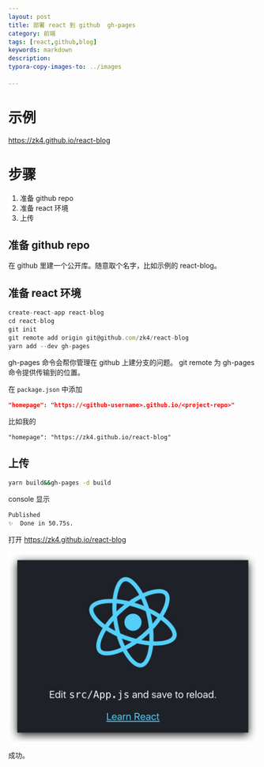 ```yaml
---
layout: post
title: 部署 react 到 github  gh-pages
category: 前端
tags: [react,github,blog]
keywords: markdown
description:
typora-copy-images-to: ../images

---
```


# 示例

<https://zk4.github.io/react-blog>

# 步骤

1. 准备 github repo
2. 准备 react 环境
3. 上传



## 准备 github repo

在 github 里建一个公开库。随意取个名字，比如示例的 react-blog。

## 准备 react 环境

``` js 
create-react-app react-blog
cd react-blog
git init 
git remote add origin git@github.com/zk4/react-blog
yarn add --dev gh-pages 
```

gh-pages 命令会帮你管理在 github 上建分支的问题。
git remote  为 gh-pages 命令提供传输到的位置。


在 `package.json` 中添加

```json
"homepage": "https://<github-username>.github.io/<project-repo>"
```

比如我的

````
"homepage": "https://zk4.github.io/react-blog"
````



## 上传

```bash
yarn build&&gh-pages -d build
```



console 显示

````bash
Published
✨  Done in 50.75s.
````



 打开 <https://zk4.github.io/react-blog>

![image-20181222013535635](/assets/image-20181222013535635.png)

成功。

